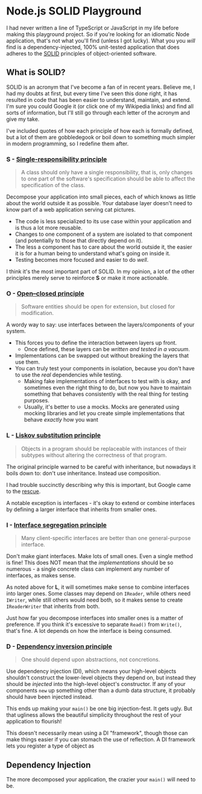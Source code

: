 # Node.js SOLID Playground

I had never written a line of TypeScript or JavaScript in my life before making this playground project. So if you're looking for an idiomatic Node application, that's not what you'll find (unless I got lucky). What you you *will* find is a dependency-injected, 100% unit-tested application that does adheres to the [SOLID](https://en.wikipedia.org/wiki/SOLID) principles of object-oriented software.

## What is SOLID?

SOLID is an acronym that I've become a fan of in recent years. Believe me, I had my doubts at first, but every time I've seen this done right, it has resulted in code that has been easier to understand, maintain, and extend. I'm sure you could Google it (or click one of my Wikipedia links) and find all sorts of information, but I'll still go through each letter of the acronym and give my take.

I've included quotes of how each principle of how each is formally defined, but a lot of them are gobbledegook or boil down to something much simpler in modern programming, so I redefine them after.

### S - [Single-responsibility principle](https://en.wikipedia.org/wiki/Single-responsibility_principle)

> A class should only have a single responsibility, that is, only changes to one part of the software's specification should be able to affect the specification of the class.

Decompose your application into small pieces, each of which knows as little about the world outside it as possible. Your database layer doesn't need to know part of a web application serving cat pictures.

- The code is less specialized to its use case within your application and is thus a lot more reusable.
- Changes to one component of a system are isolated to that component (and potentially to those that directly depend on it).
- The less a component has to care about the world outside it, the easier it is for a human being to understand what's going on inside it.
- Testing becomes more focused and easier to do *well*.

I think it's the most important part of SOLID. In my opinion, a lot of the other principles merely serve to reinforce **S** or make it more actionable.

### O - [Open–closed principle](https://en.wikipedia.org/wiki/Open-closed_principle)

> Software entities should be open for extension, but closed for modification.

A wordy way to say: use interfaces between the layers/components of your system. 

- This forces you to define the interaction between layers up front.
	- Once defined, these layers can be *written and tested in a vacuum*.
- Implementations can be swapped out without breaking the layers that use them.
- You can truly test your components in isolation, because you don't have to use the *real* dependencies while testing.
	- Making fake implementations of interfaces to test with is okay, and sometimes even the right thing to do, but now you have to maintain something that behaves consistently with the real thing for testing purposes.
	- Usually, it's better to use a mocks. Mocks are generated using mocking libraries and let you create simple implementations that behave *exactly* how you want

### L - [Liskov substitution principle](https://en.wikipedia.org/wiki/Liskov_substitution_principle)

> Objects in a program should be replaceable with instances of their subtypes without altering the correctness of that program.

The original principle warned to be careful with inheritance, but nowadays it boils down to: don't use inheritance.  Instead use composition.

I had trouble succinctly describing why this is important, but Google came to the [rescue](http://neethack.com/2017/04/Why-inheritance-is-bad/).

A notable exception is interfaces - it's okay to extend or combine interfaces by defining a larger interface that inherits from smaller ones.

### I - [Interface segregation principle](https://en.wikipedia.org/wiki/Interface_segregation_principle)

> Many client-specific interfaces are better than one general-purpose interface.

Don't make giant interfaces. Make lots of small ones. Even a single method is fine! This does NOT mean that the *implementations* should be so numerous - a single concrete class can implement any number of interfaces, as makes sense.

As noted above for **L**, it will sometimes make sense to combine interfaces into larger ones. Some classes may depend on `IReader`, while others need `IWriter`, while still others would need both, so it makes sense to create `IReaderWriter` that inherits from both.

Just how far you decompose interfaces into smaller ones is a matter of preference. If you think it's excessive to separate `Read()` from `Write()`, that's fine. A lot depends on how the interface is being consumed.

### D - [Dependency inversion principle](https://en.wikipedia.org/wiki/Dependency_inversion_principle)

> One should depend upon abstractions, not concretions.

Use dependency injection (DI), which means your high-level objects shouldn't construct the lower-level objects they depend on, but instead they should be *injected* into the high-level object's constructor. If any of your components `new` up something other than a dumb data structure, it probably should have been injected instead.

This ends up making your `main()` be  one big injection-fest. It gets ugly. But that ugliness allows the beautiful simplicity throughout the rest of your application to flourish!

This doesn't necessarily mean using a DI "framework", though those can make things easier if you can stomach the use of reflection. A DI framework lets you register a type of object as 

## Dependency Injection

The more decomposed your application, the crazier your `main()` will need to be. 

